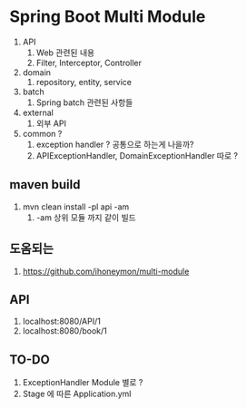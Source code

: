 # Spring Boot Multi Module 

1. API
   1. Web 관련된 내용
   2. Filter, Interceptor, Controller
2. domain
   1. repository, entity, service
3. batch 
   1. Spring batch 관련된 사항들
4. external
   1. 외부 API 
5. common ?
   1. exception handler ? 공통으로 하는게 나을까? 
   2. APIExceptionHandler, DomainExceptionHandler 따로 ?




## maven build
1. mvn clean install -pl api -am
   1. -am 상위 모듈 까지 같이 빌드 


## 도옴되는 
1. https://github.com/ihoneymon/multi-module

## API 
1. localhost:8080/API/1
2. localhost:8080/book/1

## TO-DO 
1. ExceptionHandler Module 별로 ? 
2. Stage 에 따른 Application.yml